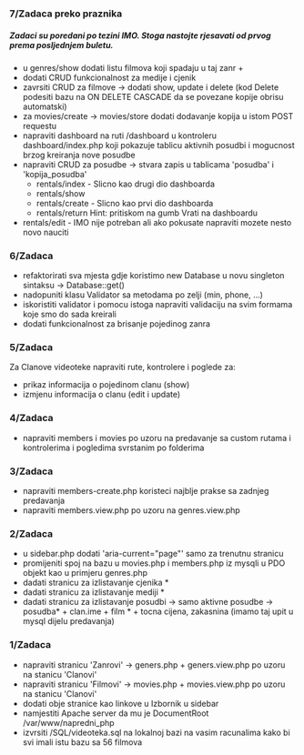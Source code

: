 ### 7/Zadaca preko praznika

##### Zadaci su poredani po tezini IMO. Stoga nastojte rjesavati od prvog prema posljednjem buletu.

* u genres/show dodati listu filmova koji spadaju u taj zanr +
* dodati CRUD funkcionalnost za medije i cjenik 
* zavrsiti CRUD za filmove -> dodati show, update i delete (kod Delete podesiti bazu na ON DELETE CASCADE da se povezane kopije obrisu automatski)
* za movies/create -> movies/store dodati dodavanje kopija u istom POST requestu 
* napraviti dashboard na ruti /dashboard u kontroleru dashboard/index.php koji pokazuje tablicu aktivnih posudbi i mogucnost brzog kreiranja nove posudbe
* napraviti CRUD za posudbe -> stvara zapis u tablicama 'posudba' i 'kopija_posudba'
    - rentals/index - Slicno kao drugi dio dashboarda
    - rentals/show
    - rentals/create - Slicno kao prvi dio dashboarda
    - rentals/return  Hint: pritiskom na gumb Vrati na dashboardu
* rentals/edit - IMO nije potreban ali ako pokusate napraviti mozete nesto novo nauciti


### 6/Zadaca

- refaktorirati sva mjesta gdje koristimo new Database u novu singleton sintaksu -> Database::get()
- nadopuniti klasu Validator sa metodama po zelji (min, phone, ...)
- iskoristiti validator i pomocu istoga napraviti validaciju na svim formama koje smo do sada kreirali
- dodati funkcionalnost za brisanje pojedinog zanra



### 5/Zadaca

Za Clanove videoteke napraviti rute, kontrolere i poglede za:
- prikaz informacija o pojedinom clanu (show)
- izmjenu informacija o clanu (edit i update)



### 4/Zadaca

- napraviti members i movies po uzoru na predavanje sa custom rutama i kontrolerima i pogledima svrstanim po folderima



### 3/Zadaca

- napraviti members-create.php koristeci najblje prakse sa zadnjeg predavanja
- napraviti members.view.php po uzoru na genres.view.php



### 2/Zadaca

- u sidebar.php dodati 'aria-current="page"' samo za trenutnu stranicu
- promijeniti spoj na bazu u movies.php i members.php iz mysqli u PDO objekt kao u primjeru genres.php
- dadati stranicu za izlistavanje cjenika *
- dadati stranicu za izlistavanje mediji *
- dadati stranicu za izlistavanje posudbi -> samo aktivne posudbe -> posudba* + clan.ime + film * + tocna cijena, zakasnina (imamo taj upit u mysql dijelu predavanja)



### 1/Zadaca

- napraviti stranicu 'Zanrovi' -> geners.php + geners.view.php po uzoru na stanicu 'Clanovi'
- napraviti stranicu 'Filmovi' -> movies.php + movies.view.php po uzoru na stanicu 'Clanovi'
- dodati obje stranice kao linkove u Izbornik u sidebar
- namjestiti Apache server da mu je DocumentRoot /var/www/napredni_php
- izvrsiti /SQL/videoteka.sql na lokalnoj bazi na vasim racunalima kako bi svi imali istu bazu sa 56 filmova
